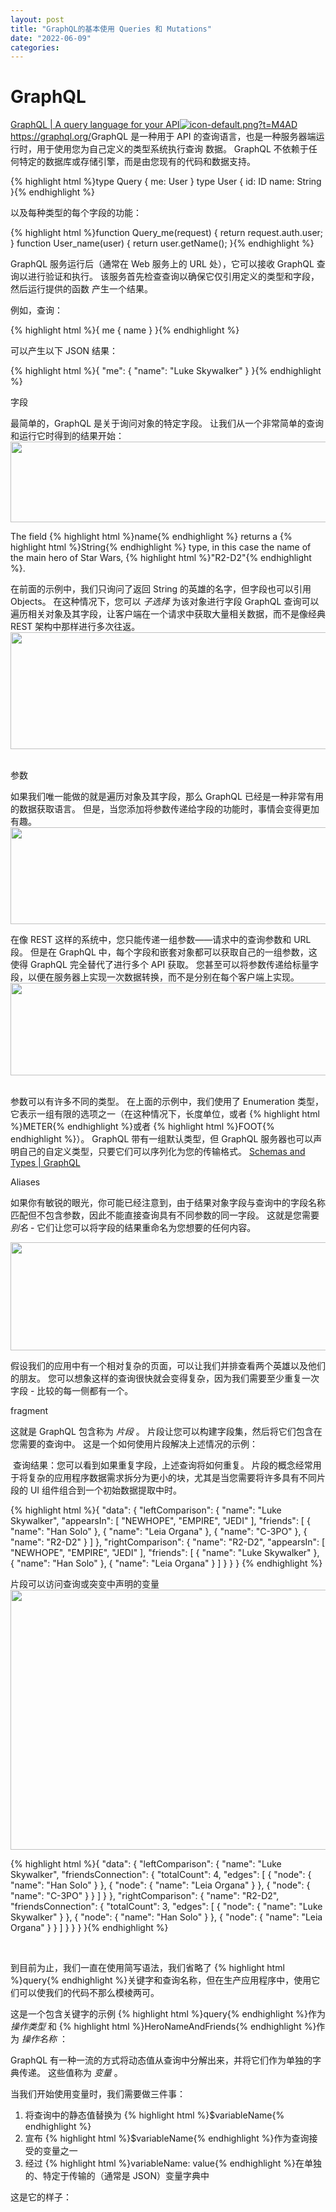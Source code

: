 ```yaml
---
layout: post
title: "GraphQL的基本使用 Queries 和 Mutations"
date: "2022-06-09"
categories: 
---
```

<h1>GraphQL</h1> 
<p><a class="has-card" href="https://graphql.org/" title="GraphQL | A query language for your API"><span class="link-card-box"><span class="link-title">GraphQL | A query language for your API</span><span class="link-link"><img class="link-link-icon" src="https://csdnimg.cn/release/blog_editor_html/release2.1.3/ckeditor/plugins/CsdnLink/icons/icon-default.png?t=M4AD" alt="icon-default.png?t=M4AD">https://graphql.org/</span></span></a>GraphQL 是一种用于 API 的查询语言，也是一种服务器端运行时，用于使用您为自己定义的类型系统执行查询 数据。 GraphQL 不依赖于任何特定的数据库或存储引擎，而是由您现有的代码和数据支持。</p> 
{% highlight html %}type Query {
me: User
}
type User {
id: ID
name: String
}{% endhighlight %} 
<p>以及每种类型的每个字段的功能：</p> 
{% highlight html %}function Query_me(request) {
return request.auth.user;
}
function User_name(user) {
return user.getName();
}{% endhighlight %} 
<p>GraphQL 服务运行后（通常在 Web 服务上的 URL 处），它可以接收 GraphQL 查询以进行验证和执行。 该服务首先检查查询以确保它仅引用定义的类型和字段，然后运行提供的函数 产生一个结果。</p> 
<p>例如，查询：</p> 
{% highlight html %}{
me {
name
}
}{% endhighlight %} 
<p>可以产生以下 JSON 结果：</p> 
{% highlight html %}{
"me": {
"name": "Luke Skywalker"
}
}{% endhighlight %} 
<p>字段</p> 
<p>最简单的，GraphQL 是关于询问对象的特定字段。 让我们从一个非常简单的查询和运行它时得到的结果开始： <img alt="" height="129" src="https://img-blog.csdnimg.cn/f4a18d11d6ee48cba5b8e417a5f5abef.png" width="649"></p> 
<p>The field {% highlight html %}name{% endhighlight %} returns a {% highlight html %}String{% endhighlight %} type, in this case the name of the main hero of Star Wars, {% highlight html %}"R2-D2"{% endhighlight %}.</p> 
<p>在前面的示例中，我们只询问了返回 String 的英雄的名字，但字段也可以引用 Objects。 在这种情况下，您可以 <em>子选择 </em>为该对象进行字段 GraphQL 查询可以遍历相关对象及其字段，让客户端在一个请求中获取大量相关数据，而不是像经典 REST 架构中那样进行多次往返。<img alt="" height="187" src="https://img-blog.csdnimg.cn/630df1dd7c4a4b0f98d07ccf78304959.png" width="650"> </p> 
<p>参数</p> 
<p>如果我们唯一能做的就是遍历对象及其字段，那么 GraphQL 已经是一种非常有用的数据获取语言。 但是，当您添加将参数传递给字段的功能时，事情会变得更加有趣。<img alt="" height="155" src="https://img-blog.csdnimg.cn/48a14cf5ca5941dea43efdc79d334ad9.png" width="738"></p> 
<p>在像 REST 这样的系统中，您只能传递一组参数——请求中的查询参数和 URL 段。 但是在 GraphQL 中，每个字段和嵌套对象都可以获取自己的一组参数，这使得 GraphQL 完全替代了进行多个 API 获取。 您甚至可以将参数传递给标量字段，以便在服务器上实现一次数据转换，而不是分别在每个客户端上实现。 <img alt="" height="148" src="https://img-blog.csdnimg.cn/af164ab6eeab45f399c86c174bd2a3ed.png" width="691"> </p> 
<p>参数可以有许多不同的类型。 在上面的示例中，我们使用了 Enumeration 类型，它表示一组有限的选项之一（在这种情况下，长度单位，或者 {% highlight html %}METER{% endhighlight %}或者 {% highlight html %}FOOT{% endhighlight %}）。 GraphQL 带有一组默认类型，但 GraphQL 服务器也可以声明自己的自定义类型，只要它们可以序列化为您的传输格式。 <a href="https://graphql.org/learn/schema" title="Schemas and Types | GraphQL">Schemas and Types | GraphQL</a> </p> 
<p>Aliases</p> 
<p>如果你有敏锐的眼光，你可能已经注意到，由于结果对象字段与查询中的字段名称匹配但不包含参数，因此不能直接查询具有不同参数的同一字段。 这就是您需要 <em>别名 </em>- 它们让您可以将字段的结果重命名为您想要的任何内容。</p> 
<p><img alt="" height="173" src="https://img-blog.csdnimg.cn/394a24e9d04644f0aca9060f68b951b9.png" width="682"></p> 
<p>假设我们的应用中有一个相对复杂的页面，可以让我们并排查看两个英雄以及他们的朋友。 您可以想象这样的查询很快就会变得复杂，因为我们需要至少重复一次字段 - 比较的每一侧都有一个。</p> 
<p></p> 
<p>fragment</p> 
<p>这就是 GraphQL 包含称为 <em>片段 </em>。 片段让您可以构建字段集，然后将它们包含在您需要的查询中。 这是一个如何使用片段解决上述情况的示例：</p> 
<p> 查询结果：您可以看到如果重复字段，上述查询将如何重复。 片段的概念经常用于将复杂的应用程序数据需求拆分为更小的块，尤其是当您需要将许多具有不同片段的 UI 组件组合到一个初始数据提取中时。</p> 
{% highlight html %}{
"data": {
"leftComparison": {
"name": "Luke Skywalker",
"appearsIn": [
"NEWHOPE",
"EMPIRE",
"JEDI"
],
"friends": [
{
"name": "Han Solo"
},
{
"name": "Leia Organa"
},
{
"name": "C-3PO"
},
{
"name": "R2-D2"
}
]
},
"rightComparison": {
"name": "R2-D2",
"appearsIn": [
"NEWHOPE",
"EMPIRE",
"JEDI"
],
"friends": [
{
"name": "Luke Skywalker"
},
{
"name": "Han Solo"
},
{
"name": "Leia Organa"
}
]
}
}
}
{% endhighlight %} 
<p>片段可以访问查询或突变中声明的变量<img alt="" height="416" src="https://img-blog.csdnimg.cn/9d3b6b5a0e464c199b61daefb0fa9377.png" width="696"></p> 
{% highlight html %}{
"data": {
"leftComparison": {
"name": "Luke Skywalker",
"friendsConnection": {
"totalCount": 4,
"edges": [
{
"node": {
"name": "Han Solo"
}
},
{
"node": {
"name": "Leia Organa"
}
},
{
"node": {
"name": "C-3PO"
}
}
]
}
},
"rightComparison": {
"name": "R2-D2",
"friendsConnection": {
"totalCount": 3,
"edges": [
{
"node": {
"name": "Luke Skywalker"
}
},
{
"node": {
"name": "Han Solo"
}
},
{
"node": {
"name": "Leia Organa"
}
}
]
}
}
}
}{% endhighlight %} 
<p> </p> 
<p>到目前为止，我们一直在使用简写语法，我们省略了 {% highlight html %}query{% endhighlight %}关键字和查询名称，但在生产应用程序中，使用它们可以使我们的代码不那么模棱两可。</p> 
<p>这是一个包含关键字的示例 {% highlight html %}query{% endhighlight %}作为 <em>操作类型 </em>和 {% highlight html %}HeroNameAndFriends{% endhighlight %}作为 <em>操作名称 </em>： </p> 
<p>GraphQL 有一种一流的方式将动态值从查询中分解出来，并将它们作为单独的字典传递。 这些值称为 <em>变量 </em>。</p> 
<p>当我们开始使用变量时，我们需要做三件事：</p> 
<ol>
<li>将查询中的静态值替换为 {% highlight html %}$variableName{% endhighlight %}
</li>
<li>宣布 {% highlight html %}$variableName{% endhighlight %}作为查询接受的变量之一</li>
<li>经过 {% highlight html %}variableName: value{% endhighlight %}在单独的、特定于传输的（通常是 JSON）变量字典中</li>
</ol>
<p>这是它的样子： </p>
